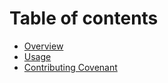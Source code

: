 # Table of contents

- [Overview](../README.md)
- [Usage](usage.md)
- [Contributing Covenant](../CONTRIBUTING.md)
